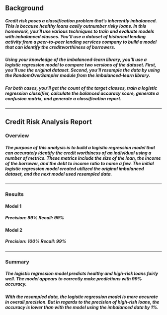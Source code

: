 ## Background
##### Credit risk poses a classification problem that’s inherently imbalanced. This is because healthy loans easily outnumber risky loans. In this homework, you’ll use various techniques to train and evaluate models with imbalanced classes. You’ll use a dataset of historical lending activity from a peer-to-peer lending services company to build a model that can identify the creditworthiness of borrowers.
##### Using your knowledge of the imbalanced-learn library, you’ll use a logistic regression model to compare two versions of the dataset. First, you’ll use the original dataset. Second, you’ll resample the data by using the RandomOverSampler module from the imbalanced-learn library.
##### For both cases, you’ll get the count of the target classes, train a logistic regression classifier, calculate the balanced accuracy score, generate a confusion matrix, and generate a classification report.
---
## Credit Risk Analysis Report
### Overview 
##### The purpose of this analysis is to build a logistic regression model that can accurately identify the credit worthiness of an individual using a number of metrics. These metrics include the size of the loan, the income of the borrower, and the debt to income ratio to name a few. The initial logistic regression model created utilized the original imbalanced dataset, and the next model used resampled data. 
---
### Results
#### Model 1
##### Precision: 99%    Recall: 99%

#### Model 2
##### Precision: 100%    Recall: 99%

---
### Summary
##### The logistic regression model predicts healthy and high-risk loans fairly well. The model appears to correctly make predictions with 99% accuracy.
##### With the resampled data, the logistic regression model is more accurate in overall precision. But in regards to the precision of high-rish loans, the accuracy is lower than with the model using the imbalanced data by 1%. 
